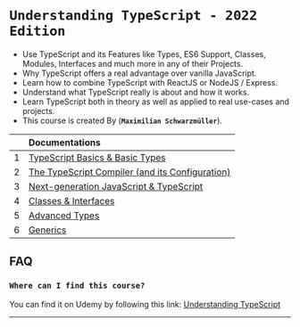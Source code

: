 # `Understanding TypeScript - 2022 Edition`

- Use TypeScript and its Features like Types, ES6 Support, Classes, Modules, Interfaces and much more in any of their Projects.
- Why TypeScript offers a real advantage over vanilla JavaScript.
- Learn how to combine TypeScript with ReactJS or NodeJS / Express.
- Understand what TypeScript really is about and how it works.
- Learn TypeScript both in theory as well as applied to real use-cases and projects.
- This course is created By (**`Maximilian Schwarzmüller`**).

|     | Documentations                                                                                                      |
| :-- | :------------------------------------------------------------------------------------------------------------------ |
| 1   | [ TypeScript Basics & Basic Types ](01-Basics_and_Types/README.md)                                                  |
| 2   | [ The TypeScript Compiler (and its Configuration) ](<02-The_TypeScript_Compiler_(and_its_Configuration)/README.md>) |
| 3   | [ Next-generation JavaScript & TypeScript ](03-Next_generation_JavaScript_TypeScript/README.md)                     |
| 4   | [ Classes & Interfaces ](04-Classes_Interfaces/README.md)                                                           |
| 5   | [ Advanced Types ](05-Advanced_Types/README.md)                                                                     |
| 6   | [ Generics ](06-Generics/README.md)                                                                                 |

## FAQ

### `Where can I find this course?`

You can find it on Udemy by following this link: [Understanding TypeScript](https://www.udemy.com/course/understanding-typescript/)

---
